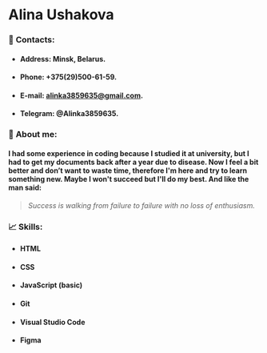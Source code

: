 # Alina Ushakova

### 💬 **Contacts:**
- #### **Address:** Minsk, Belarus.
- #### **Phone:** +375(29)500-61-59.
- #### **E-mail:** alinka3859635@gmail.com.
- #### **Telegram:** @Alinka3859635.
### 👤 **About me:**
#### I had some experience in coding because I studied it at university, but I had to get my documents back after a year due to disease. Now I feel a bit better and don’t want to waste time, therefore I'm here and try to learn something new. Maybe I won't succeed but I'll do my best. And like the man said: 
> *Success is walking from failure to failure with no loss of enthusiasm.*
### 📈 **Skills:**
- #### HTML
- #### CSS
- #### JavaScript (basic)
- #### Git
- #### Visual Studio Code
- #### Figma
